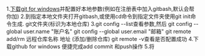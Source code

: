 
1.[下载git for windows](https://gitforwindows.org/)并配置好本地参数(例如在注册表中加入gitbash,默认会帮你加)
2.到指定本地文件夹打开gitbash,或使用cd命令到指定文件夹使用git init命令生成.
git文件夹(标识为本地仓库)
3.git config --list查看参数,然后
git config --global user.name "账户名"
git config --global user.email "邮箱"
git remote add/rm 远程仓库名称 地址 (添加/删除仓库)
git remote -v查看是否配置成功
4.下载github for windows 便捷完成add commit 和push操作
5.将

